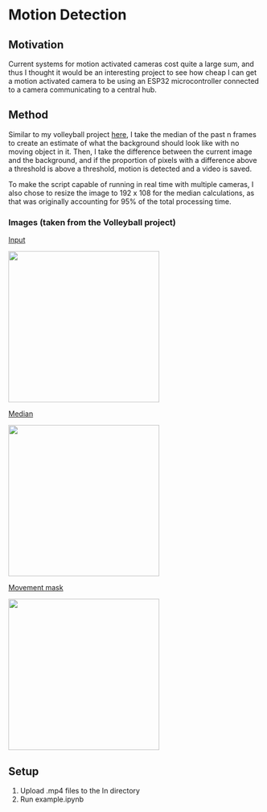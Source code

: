 # Motion Detection

## Motivation
Current systems for motion activated cameras cost quite a large sum, and thus I thought it would be an interesting project to see how cheap I can get a motion activated camera to be using an ESP32 microcontroller connected to a camera communicating to a central hub. 

## Method
Similar to my volleyball project [here](https://matthew-bird.com/blogs/Body-World-Eye-Mapping.html), I take the median of the past n frames to create an estimate of what the background should look like with no moving object in it. Then, I take the difference between the current image and the background, and if the proportion of pixels with a difference above a threshold is above a threshold, motion is detected and a video is saved. 

To make the script capable of running in real time with multiple cameras, I also chose to resize the image to 192 x 108 for the median calculations, as that was originally accounting for 95% of the total processing time. 

### Images (taken from the Volleyball project)
<ins>Input</ins>

<img width="300" alt="" src="https://github.com/user-attachments/assets/7e0de23f-ec21-415d-99fb-8aeeec2cbe24">

<ins>Median</ins>

<img width="300" alt="" src="https://github.com/user-attachments/assets/a69cbb11-b2bc-475b-ac3b-73f1d2eea2bc">

<ins>Movement mask</ins>

<img width="300" alt="" src="https://github.com/user-attachments/assets/46401ff6-493c-44b8-ac2b-f0ea40fb09fd">

## Setup
1. Upload .mp4 files to the In directory
2. Run example.ipynb
